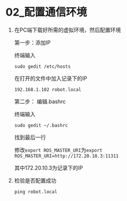 # 02_配置通信环境

1. 在PC端下载好所需的虚拟环境，然后配置环境

	第一步：添加IP

	终端输入

	```
	sudo gedit /etc/hosts
	```

	在打开的文件中加入记录下的IP

	```
	192.168.1.102 robot.local
	```

	第二步： 编辑.bashrc

	终端输入

	```
	sudo gedit ~/.bashrc
	```

	找到最后一行

	修改`export ROS_MASTER_URI`为`export ROS_MASTER_URI=http://172.20.10.3:11311`

	其中172.20.10.3为记录下的IP

2. 检验是否配置成功

	```
	ping robot.local
	```

	

